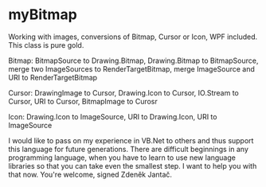# myBitmap

Working with images, conversions of Bitmap, Cursor or Icon, WPF included. This class is pure gold.

  Bitmap:
    BitmapSource to Drawing.Bitmap,
    Drawing.Bitmap to BitmapSource,
    merge two ImageSources to RenderTargetBitmap,
    merge ImageSource and URI to RenderTargetBitmap
  
  Cursor:
    DrawingImage to Cursor,
    Drawing.Icon to Cursor,
    IO.Stream to Cursor,
    URI to Cursor,
    BitmapImage to Curosr
  
  Icon:
    Drawing.Icon to ImageSource,
    URI to Drawing.Icon,
    URI to ImageSource

I would like to pass on my experience in VB.Net to others and thus support this language for future generations. There are difficult beginnings in any programming language, when you have to learn to use new language libraries so that you can take even the smallest step. I want to help you with that now. You're welcome, signed Zdeněk Jantač.
